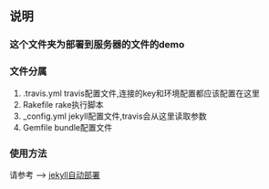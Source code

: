 ## 说明

### 这个文件夹为部署到服务器的文件的demo

### 文件分属

1. .travis.yml     travis配置文件,连接的key和环境配置都应该配置在这里
2. Rakefile        rake执行脚本
3. _config.yml     jekyll配置文件,travis会从这里读取参数
4. Gemfile         bundle配置文件

### 使用方法

请参考 --> [jekyll自动部署](yan-wyb.com/2020/06/08/jekyll-travis.html)
